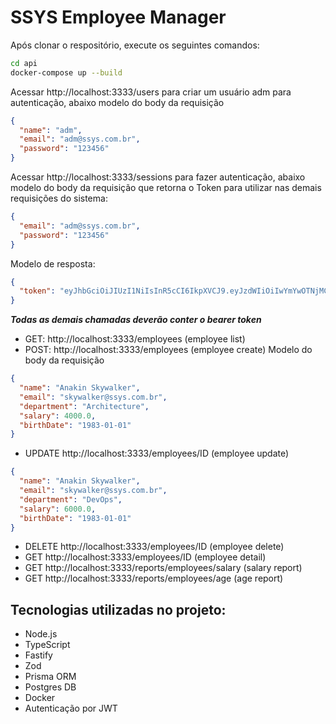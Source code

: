 # SSYS Employee Manager

Após clonar o respositório, execute os seguintes comandos:

```bash
cd api
docker-compose up --build

```

Acessar http://localhost:3333/users para criar um usuário adm para autenticação, abaixo modelo do body da requisição

```json
{
  "name": "adm",
  "email": "adm@ssys.com.br",
  "password": "123456"
}
```

Acessar http://localhost:3333/sessions para fazer autenticação, abaixo modelo do body da requisição que retorna o Token para utilizar nas demais requisições do sistema:

```json
{
  "email": "adm@ssys.com.br",
  "password": "123456"
}
```

Modelo de resposta:

```json
{
  "token": "eyJhbGciOiJIUzI1NiIsInR5cCI6IkpXVCJ9.eyJzdWIiOiIwYmYwOTNjMC0zOGMxLTQ2YTUtYTk0MS00MWJiM2IwMjg0NmQiLCJpYXQiOjE3MzExMTUwMjR9.Qtpgntt4JJ1sFn4TxYK3iIwTUqtxO9jVXqDZrQ_NG2I"
}
```

**_Todas as demais chamadas deverão conter o bearer token_**

- GET: http://localhost:3333/employees (employee list)
- POST: http://localhost:3333/employees (employee create)
  Modelo do body da requisição

```json
{
  "name": "Anakin Skywalker",
  "email": "skywalker@ssys.com.br",
  "department": "Architecture",
  "salary": 4000.0,
  "birthDate": "1983-01-01"
}
```

- UPDATE http://localhost:3333/employees/ID (employee update)

```json
{
  "name": "Anakin Skywalker",
  "email": "skywalker@ssys.com.br",
  "department": "DevOps",
  "salary": 6000.0,
  "birthDate": "1983-01-01"
}
```

- DELETE http://localhost:3333/employees/ID (employee delete)
- GET http://localhost:3333/employees/ID (employee detail)
- GET http://localhost:3333/reports/employees/salary (salary report)
- GET http://localhost:3333/reports/employees/age (age report)

## Tecnologias utilizadas no projeto:

- Node.js
- TypeScript
- Fastify
- Zod
- Prisma ORM
- Postgres DB
- Docker
- Autenticação por JWT
